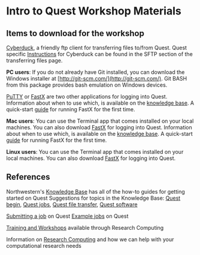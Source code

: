 # Intro to Quest Workshop Materials

## Items to download for the workshop
[Cyberduck](https://cyberduck.io/), a friendly ftp client for transferring files to/from Quest. Quest specific [Instructions](https://kb.northwestern.edu/quest-filetransfer) for Cyberduck can be found in the SFTP section of the transferring files page.

 **PC users**: If you do not already have Git installed, you can download the Windows installer at [http://git-scm.com/](http://git-scm.com/). Git BASH from this package provides bash emulation on Windows devices. 
 
[PuTTY](https://www.chiark.greenend.org.uk/~sgtatham/putty/) or [FastX](https://www.starnet.com/fastx/current-client) are two other applications for logging into Quest. Information about when to use which, is available on the [knowledge base](https://kb.northwestern.edu/quest-login). A quick-start [guide](https://kb.northwestern.edu///internal/page.php?id=69237#config2) for running FastX for the first time.

 **Mac users**: You can use the Terminal app that comes installed on your local machines. You can also download [FastX](https://www.starnet.com/fastx/current-client) for logging into Quest. Information about when to use which, is available on the [knowledge base](https://kb.northwestern.edu/quest-login). A quick-start [guide](https://kb.northwestern.edu///internal/page.php?id=69237#config2) for running FastX for the first time.

 **Linux users**: You can use the Terminal app that comes installed on your local machines. You can also download [FastX](https://www.starnet.com/fastx/current-client) for logging into Quest.

## References
Northwestern's [Knowledge Base](https://kb.northwestern.edu/) has all of the how-to guides for getting started on Quest
Suggestions for topics in the Knowledge Base: [Quest begin](https://kb.northwestern.edu/search.php?q=quest+begin&cat=0&aud=0), [Quest jobs](https://kb.northwestern.edu/search.php?q=quest+jobs&cat=0&aud=0), [Quest file transfer](https://kb.northwestern.edu/search.php?q=Quest+file+transfer&cat=0&aud=0), [Quest software](https://kb.northwestern.edu/page.php?id=70714)

[Submitting a job](https://kb.northwestern.edu/page.php?id=69247) on Quest
[Example jobs](https://kb.northwestern.edu/page.php?id=70719) on Quest

[Training and Workshops](http://www.it.northwestern.edu/research/campus-events/index.html) available through Research Computing

Information on [Research Computing](http://www.it.northwestern.edu/research/) and how we can help with your computational research needs
